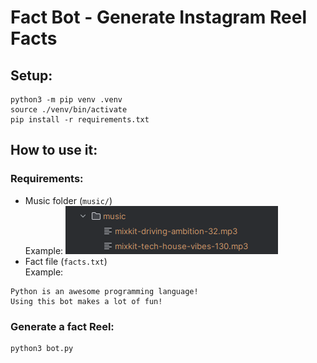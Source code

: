 # Fact Bot - Generate Instagram Reel Facts

## Setup:
```shell
python3 -m pip venv .venv
source ./venv/bin/activate
pip install -r requirements.txt
```

## How to use it:

### Requirements:
- Music folder (`music/`)  
Example:
![img.png](images/img.png)
- Fact file (`facts.txt`)  
Example:
```text
Python is an awesome programming language!
Using this bot makes a lot of fun!
```

### Generate a fact Reel:
```shell
python3 bot.py
```
